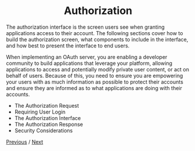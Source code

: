 <h1 align="center">Authorization </h1>

The authorization interface is the screen users see when granting applications access to their account. The following sections cover how to build the authorization screen, what components to include in the interface, and how best to present the interface to end users.

When implementing an OAuth server, you are enabling a developer community to build applications that leverage your platform, allowing applications to access and potentially modify private user content, or act on behalf of users. Because of this, you need to ensure you are empowering your users with as much information as possible to protect their accounts and ensure they are informed as to what applications are doing with their accounts.

- The Authorization Request
- Requiring User Login
- The Authorization Interface
- The Authorization Response
- Security Considerations

[Previous](https: "Previous")
/
[Next](https: "Next")
